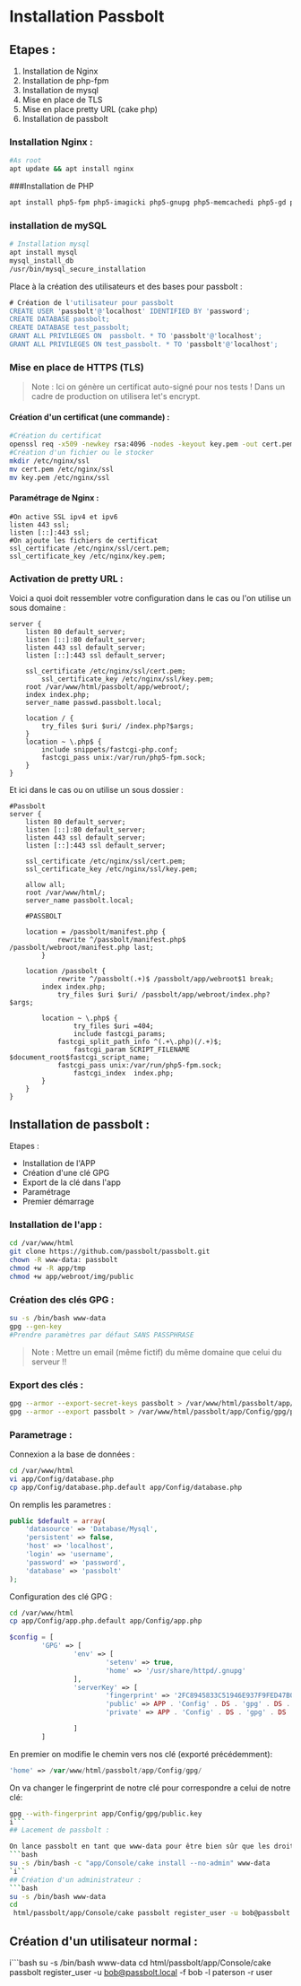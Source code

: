 # Installation Passbolt 

## Etapes :

1. Installation de Nginx
2. Installation de php-fpm
3. Installation de mysql
4. Mise en place de TLS
5. Mise en place pretty URL (cake php)
6. Installation de passbolt

### Installation Nginx :

```bash 
#As root
apt update && apt install nginx
```

###Installation de PHP
```bash
apt install php5-fpm php5-imagicki php5-gnupg php5-memcachedi php5-gd php5-mysql
```

### installation de mySQL

```bash
# Installation mysql 
apt install mysql
mysql_install_db
/usr/bin/mysql_secure_installation
```
Place à la création des utilisateurs et des bases pour passbolt :

```sql
# Création de l'utilisateur pour passbolt
CREATE USER 'passbolt'@'localhost' IDENTIFIED BY 'password';
CREATE DATABASE passbolt;
CREATE DATABASE test_passbolt;
GRANT ALL PRIVILEGES ON  passbolt. * TO 'passbolt'@'localhost';
GRANT ALL PRIVILEGES ON test_passbolt. * TO 'passbolt'@'localhost';
```

### Mise en place de HTTPS (TLS)

> Note : Ici on génère un certificat auto-signé pour nos tests !
> Dans un cadre de production on utilisera let's encrypt.

#### Création d'un certificat (une commande) :

```bash
#Création du certificat
openssl req -x509 -newkey rsa:4096 -nodes -keyout key.pem -out cert.pem -days 365
#Création d'un fichier ou le stocker
mkdir /etc/nginx/ssl
mv cert.pem /etc/nginx/ssl
mv key.pem /etc/nginx/ssl
```
#### Paramétrage de Nginx :

```nginx
#On active SSL ipv4 et ipv6
listen 443 ssl;
listen [::]:443 ssl;
#On ajoute les fichiers de certificat
ssl_certificate /etc/nginx/ssl/cert.pem;
ssl_certificate_key /etc/nginx/key.pem;
```

### Activation de pretty URL :

Voici a quoi doit ressembler votre configuration dans le cas ou l'on utilise un sous domaine :

```nginx
server {
	listen 80 default_server;
	listen [::]:80 default_server;
	listen 443 ssl default_server;
	listen [::]:443 ssl default_server;

	ssl_certificate /etc/nginx/ssl/cert.pem;
        ssl_certificate_key /etc/nginx/ssl/key.pem;
	root /var/www/html/passbolt/app/webroot/;
	index index.php;
	server_name passwd.passbolt.local;

	location / {
        try_files $uri $uri/ /index.php?$args;
	}
	location ~ \.php$ {
		include snippets/fastcgi-php.conf;
		fastcgi_pass unix:/var/run/php5-fpm.sock;
	}
}

```

Et ici dans le cas ou on utilise un sous dossier :

```nginx
#Passbolt
server {
	listen 80 default_server;
	listen [::]:80 default_server;
	listen 443 ssl default_server;
	listen [::]:443 ssl default_server;
	 
	ssl_certificate /etc/nginx/ssl/cert.pem;
    ssl_certificate_key /etc/nginx/ssl/key.pem;

	allow all;
	root /var/www/html/;
	server_name passbolt.local;
	
	#PASSBOLT
	
	location = /passbolt/manifest.php {
    		rewrite ^/passbolt/manifest.php$ /passbolt/webroot/manifest.php last;
    	}

	location /passbolt {
        	rewrite ^/passbolt(.+)$ /passbolt/app/webroot$1 break;
		index index.php;
        	try_files $uri $uri/ /passbolt/app/webroot/index.php?$args;
 
  		location ~ \.php$ {
     			try_files $uri =404;
     			include fastcgi_params;
			fastcgi_split_path_info ^(.+\.php)(/.+)$;
     			fastcgi_param SCRIPT_FILENAME $document_root$fastcgi_script_name;
			fastcgi_pass unix:/var/run/php5-fpm.sock;
     			fastcgi_index  index.php;
  		}	
	}
}
```
## Installation de passbolt :

Etapes :
- Installation de l'APP
- Création d'une clé GPG 
- Export de la clé dans l'app
- Paramétrage 
- Premier démarrage

### Installation de l'app :

```bash
cd /var/www/html
git clone https://github.com/passbolt/passbolt.git
chown -R www-data: passbolt
chmod +w -R app/tmp
chmod +w app/webroot/img/public
```

### Création des clés GPG :

```bash
su -s /bin/bash www-data
gpg --gen-key
#Prendre paramètres par défaut SANS PASSPHRASE
```
> Note : Mettre un email (même fictif) du même domaine que celui du serveur !!

### Export des clés :
```bash
gpg --armor --export-secret-keys passbolt > /var/www/html/passbolt/app/Config/gpg/private.key
gpg --armor --export passbolt > /var/www/html/passbolt/app/Config/gpg/public.key
```
### Parametrage :

Connexion a la base de données :
```bash
cd /var/www/html
vi app/Config/database.php
cp app/Config/database.php.default app/Config/database.php
```
On remplis les parametres :
```php
public $default = array(
	'datasource' => 'Database/Mysql',
	'persistent' => false,
	'host' => 'localhost',
	'login' => 'username',
	'password' => 'password',
	'database' => 'passbolt'
);
```
Configuration des clé GPG :
```bash
cd /var/www/html
cp app/Config/app.php.default app/Config/app.php
```
```php
$config = [
		'GPG' => [
				'env' => [
						'setenv' => true,
						'home' => '/usr/share/httpd/.gnupg'
				],
				'serverKey' => [
						'fingerprint' => '2FC8945833C51946E937F9FED47B0811573EE67D',
						'public' => APP . 'Config' . DS . 'gpg' . DS . 'public.key',
						'private' => APP . 'Config' . DS . 'gpg' . DS . 'private.key',

				]
		]
```
En premier on modifie le chemin vers nos clé (exporté précédemment):
```php
'home' => /var/www/html/passbolt/app/Config/gpg/
```
On va changer le fingerprint de notre clé pour correspondre a celui de notre clé:
```bash
gpg --with-fingerprint app/Config/gpg/public.key
i```
## Lacement de passbolt :

On lance passbolt en tant que www-data pour être bien sûr que les droits sont bien configurés :
```bash
su -s /bin/bash -c "app/Console/cake install --no-admin" www-data
`i``
## Création d'un administrateur :
```bash
su -s /bin/bash www-data
cd 
 html/passbolt/app/Console/cake passbolt register_user -u bob@passbolt.local -f bob -l paterson -r admin
```
## Création d'un utilisateur normal :
i```bash
su -s /bin/bash www-data
cd 
 html/passbolt/app/Console/cake passbolt register_user -u bob@passbolt.local -f bob -l paterson -r user
```

